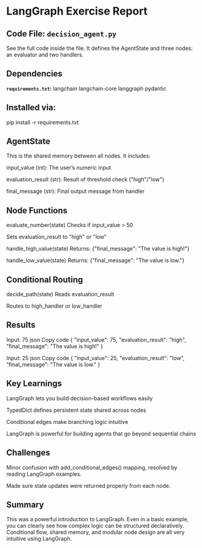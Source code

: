 # LangGraph Exercise Report

## Code File: `decision_agent.py`

See the full code inside the file. It defines the AgentState and three nodes: an evaluator and two handlers.

## Dependencies

**`requirements.txt`:**
langchain
langchain-core
langgraph
pydantic


## Installed via:  

pip install -r requirements.txt


## AgentState
This is the shared memory between all nodes. It includes:

input_value (int): The user’s numeric input

evaluation_result (str): Result of threshold check ("high"/"low")

final_message (str): Final output message from handler

## Node Functions
evaluate_number(state)
Checks if input_value > 50

Sets evaluation_result to "high" or "low"

handle_high_value(state)
Returns: {"final_message": "The value is high!"}

handle_low_value(state)
Returns: {"final_message": "The value is low."}

## Conditional Routing
decide_path(state)
Reads evaluation_result

Routes to high_handler or low_handler

## Results

Input: 75
json
Copy code
{
  "input_value": 75,
  "evaluation_result": "high",
  "final_message": "The value is high!"
}

Input: 25
json
Copy code
{
  "input_value": 25,
  "evaluation_result": "low",
  "final_message": "The value is low."
}

## Key Learnings
LangGraph lets you build decision-based workflows easily

TypedDict defines persistent state shared across nodes

Conditional edges make branching logic intuitive

LangGraph is powerful for building agents that go beyond sequential chains

## Challenges
Minor confusion with add_conditional_edges() mapping, resolved by reading LangGraph examples.

Made sure state updates were returned properly from each node.

## Summary
This was a powerful introduction to LangGraph. Even in a basic example, you can clearly see how complex logic can be structured declaratively. Conditional flow, shared memory, and modular node design are all very intuitive using LangGraph.